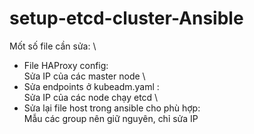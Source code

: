 # setup-etcd-cluster-Ansible
Mốt số file cần sửa: \
- File HAProxy config: \
  Sửa IP của các master node \
- Sửa endpoints ở kubeadm.yaml :\
  Sửa IP của các node chạy etcd \
- Sửa lại file host trong ansible cho phù hợp: \
  Mẫu các group nên giữ nguyên, chỉ sửa IP
